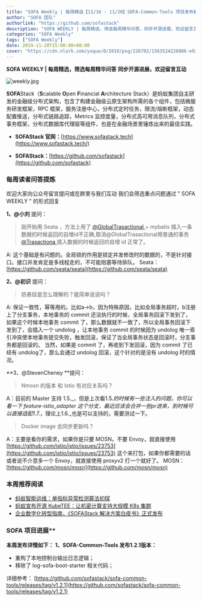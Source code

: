 ```yaml
---
title: "SOFA Weekly | 每周精选【11/16 - 11/20】SOFA-Common-Tools 项目发布新版本、Seata、MOSN 相关 QA 整理"
author: "SOFA 团队"
authorlink: "https://github.com/sofastack"
description: "SOFA WEEKLY | 每周精选，筛选每周精华问答，同步开源进展，欢迎留言互动。"
categories: "SOFA Weekly"
tags: ["SOFA Weekly"]
date: 2019-11-20T15:00:00+08:00
cover: "https://cdn.nlark.com/yuque/0/2019/png/226702/1563524226806-e93607a3-1b77-4ca2-8c3c-0384ab966154.png"
---
```


**SOFA WEEKLY | 每周精选，筛选每周精华问答**
**同步开源进展，欢迎留言互动**

![weekly.jpg](https://cdn.nlark.com/yuque/0/2019/jpeg/226702/1562925824761-fc720f21-9622-437b-a783-0b0729eda119.jpeg)

**SOFA**Stack（**S**calable **O**pen **F**inancial **A**rchitecture Stack）是蚂蚁集团自主研发的金融级分布式架构，包含了构建金融级云原生架构所需的各个组件，包括微服务研发框架，RPC 框架，服务注册中心，分布式定时任务，限流/熔断框架，动态配置推送，分布式链路追踪，Metrics 监控度量，分布式高可用消息队列，分布式事务框架，分布式数据库代理层等组件，也是在金融场景里锤炼出来的最佳实践。

- **SOFAStack 官网：**[https://www.sofastack.tech](https://www.sofastack.tech/)

- **SOFAStack：**[https://github.com/sofastack](https://github.com/sofastack)

### 每周读者问答提炼

欢迎大家向公众号留言提问或在群里与我们互动
我们会筛选重点问题通过 " SOFA WEEKLY " 的形式回复

**1、@小刘** 提问：
> 刚开始用 Seata ，方法上用了 [@GlobalTrasactional ](/GlobalTrasactional ) + mybatis 插入一条数据的时候返回的自增id不正确,取消@GlobalTrasactional用普通的事务[@Trasactiona ](/Trasactiona ) 插入数据的时候返回的自增 id 正常了。 

A: 这个基础是有问题的。全局锁的作用是锁定并发修改时的数据的，不是针对接口。接口并发肯定是多线程走的，不可能阻塞等待排队。
Seata：[https://github.com/seata/seata](https://github.com/seata/seata)

**2、@初识** 提问：
> 防悬挂是怎么理解的？能简单说说吗？

A: 保证一致性，幂等用的。比如a->b，因为特殊原因，比如全局事务超时，b注册上了分支事务，本地事务的 commit 还没执行的时候，全局事务回滚下发到了，如果这个时候本地事务 commit 了，那么数据就不一致了，所以全局事务回滚下发到了，会插入一个 undolog ，让本地事务 commit 的时候因为 undolog 唯一索引冲突使本地事务提交失败，触发回滚，保证了当全局事务状态是回滚时，分支事务都是回滚的。
当然，如果是 commit 了，再收到下发回滚，因为 commit 了已经有 undolog了，那么会通过 undolog 回滚，这个针对的是没有 undolog 时的情况。

**3、@StevenCheney  **提问： 
> Nmosn 的版本 和 Istio 有对应关系吗？

A：目前的 Master 支持 1.5._，但是上次看1.5._的时候有一些注入的问题，你可以看一下 feature-istio_adapter 这个分支，最近应该会合并一些pr进来，到时候可以直接适配1.7._，理论上1.6._也是可以支持的，需要测试一下。
> Docker image 会同步更新吗？

A：主要是看你的需求，如果你是只要 MOSN，不要 Envoy，就直接使用[https://github.com/istio/istio/issues/23753](https://github.com/istio/istio/issues/23753) 这个来打包，如果你都需要的话或者说不介意多一个 Envoy，就直接使用 proxyv2 打一个就好了。
MOSN：[https://github.com/mosn/mosn](https://github.com/mosn/mosn)

### 本周推荐阅读

- [蚂蚁智能运维：单指标异常检测算法初探](http://mp.weixin.qq.com/s?__biz=MzUzMzU5Mjc1Nw==&mid=2247486956&idx=1&sn=e084eb2926957ed5496f624124fd3f9c&chksm=faa0e236cdd76b2073524c75c68da251222f46756f4de40608bee35800ceceec2516481629c2&scene=21)
- [蚂蚁宣布开源 KubeTEE：让机密计算支持大规模 K8s 集群](http://mp.weixin.qq.com/s?__biz=MzUzMzU5Mjc1Nw==&mid=2247487020&idx=1&sn=fda0674ab5ba6ca08fe279178ffa2ea3&chksm=faa0e1f6cdd768e0eae59d2aa410c70ac9c89a67230b4824d697cb796e7199f1384663ea5644&scene=21)
- [企业数字化转型指南，《SOFAStack 解决方案白皮书》正式发布](http://mp.weixin.qq.com/s?__biz=MzUzMzU5Mjc1Nw==&mid=2247486979&idx=1&sn=124e91279ebab25b6689cbfb47cb36ec&chksm=faa0e1d9cdd768cff25674daea1209904cfd956cad605e679ee6ffa212b7c8713cb30d83513a&scene=21)

### SOFA 项目进展**
**本周发布详情如下：**
**1、SOFA-Common-Tools 发布1.2.1版本：**

- 重构了本地控制台输出日志逻辑；
- 移除了 log-sofa-boot-starter 相关代码；

详细参考：
[https://github.com/sofastack/sofa-common-tools/releases/tag/v1.2.1](https://github.com/sofastack/sofa-common-tools/releases/tag/v1.2.1)
